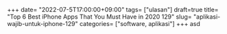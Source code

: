 +++
date= "2022-07-5T17:00:00+09:00"
tags= ["ulasan"]
draft=true
title= "Top 6 Best iPhone Apps That You Must Have in 2020        129"
slug= "aplikasi-wajib-untuk-iphone-129"
categories= ["software, aplikasi"]
+++
asd
